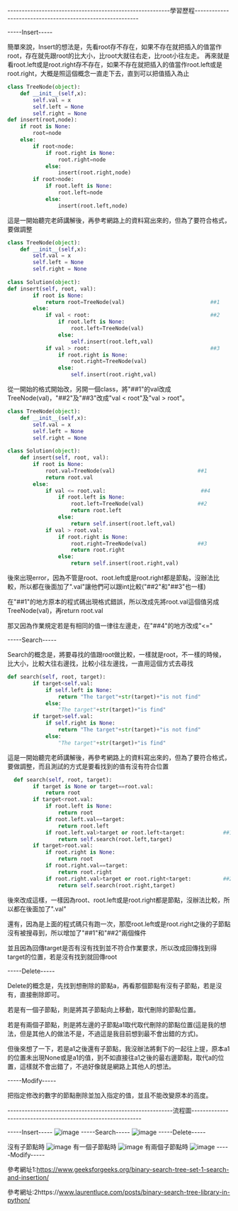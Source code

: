 ---------------------------------------------------------學習歷程----------------------------------------------------------

-----Insert-----

簡單來說，Insert的想法是，先看root存不存在，如果不存在就把插入的值當作root，存在就先跟root的比大小，比root大就往右走，比root小往左走。
再來就是看root.left或是root.right存不存在，如果不存在就把插入的值當作root.left或是root.right，大概是照這個概念一直走下去，直到可以把值插入為止
```Python
class TreeNode(object):
    def __init__(self,x):
        self.val = x
        self.left = None
        self.right = None
def insert(root,node):
    if root is None:
        root=node
    else:
        if root<node:
            if root.right is None:
                root.right=node
            else:
                insert(root.right,node)
        if root>node:
            if root.left is None:
                root.left=node
            else:
                insert(root.left,node)
```
這是一開始聽完老師講解後，再參考網路上的資料寫出來的，但為了要符合格式，要做調整
```Python
class TreeNode(object):
    def __init__(self,x):
        self.val = x
        self.left = None
        self.right = None
        
class Solution(object):
def insert(self, root, val):
        if root is None:
            return root=TreeNode(val)                           ##1
        else:
            if val < root:                                      ##2
                if root.left is None:
                    root.left=TreeNode(val)
                else:
                    self.insert(root.left,val)
            if val > root:                                      ##3
                if root.right is None:
                    root.right=TreeNode(val)
                else:
                    self.insert(root.right,val)

```
從一開始的格式開始改，另開一個class，將"##1"的val改成TreeNode(val)，"##2"及"##3"改成"val < root"及"val > root"。
```Python
class TreeNode(object):
    def __init__(self,x):
        self.val = x
        self.left = None
        self.right = None
        
class Solution(object):
    def insert(self, root, val):
        if root is None:
            root.val=TreeNode(val)                          ##1
            return root.val
        else:
            if val <= root.val:                              ##4
                if root.left is None:
                    root.left=TreeNode(val)                 ##2
                    return root.left
                else:
                    return self.insert(root.left,val)
            if val > root.val:
                if root.right is None:
                    root.right=TreeNode(val)                ##3
                    return root.right
                else:
                    return self.insert(root.right,val)
```
後來出現error，因為不管是root、root.left或是root.right都是節點，沒辦法比較，所以都在後面加了".val"讓他們可以跟int比較("##2"和"##3"也一樣)

在"##1"的地方原本的程式碼出現格式錯誤，所以改成先將root.val這個值另成TreeNode(val)，再return root.val

那又因為作業規定若是有相同的值一律往左邊走，在"##4"的地方改成"<="

-----Search-----

Search的概念是，將要尋找的值跟root做比較，一樣就是root，不一樣的時候，比大小，比較大往右邊找，比較小往左邊找，一直用這個方式去尋找
```Python
def search(self, root, target):
        if target<self.val:
            if self.left is None:
                return "The target"+str(target)+"is not find"
            else:
                "The target"+str(target)+"is find"
        if target>self.val:
            if self.right is None:
                return "The target"+str(target)+"is not find"
            else:
                "The target"+str(target)+"is find"
```
這是一開始聽完老師講解後，再參考網路上的資料寫出來的，但為了要符合格式，要做調整，而且測試的方式是要看找到的值有沒有符合位置
```Python
  def search(self, root, target):
        if target is None or target==root.val:
            return root
        if target<root.val:
            if root.left is None:
                return root
            if root.left.val==target:
                return root.left
            if root.left.val>target or root.left<target:            ##1
                return self.search(root.left,target)
        if target>root.val:
            if root.right is None:
                return root
            if root.right.val==target:
                return root.right
            if root.right.val>target or root.right<target:          ##2
                return self.search(root.right,target)
```
後來改成這樣，一樣因為root、root.left或是root.right都是節點，沒辦法比較，所以都在後面加了".val"

還有，因為是上面的程式碼只有跑一次，那麼root.left或是root.right之後的子節點沒有被搜尋到，所以增加了"##1"和"##2"兩個條件

並且因為回傳target是否有沒有找到並不符合作業要求，所以改成回傳找到得target的位置，若是沒有找到就回傳root

-----Delete-----

Delete的概念是，先找到想刪除的節點a，再看那個節點有沒有子節點，若是沒有，直接刪除即可。

若是有一個子節點，則是將其子節點向上移動，取代刪除的節點位置。

若是有兩個子節點，則是將左邊的子節點a1取代取代刪除的節點位置(這是我的想法，但是其他人的做法不是，不過這是我目前想到最不會出錯的方式)。

但後來想了一下，若是a1之後還有子節點，我沒辦法將剩下的一起往上提，原本a1的位置未出現None或是a1的值，到不如直接往a1之後的最右邊節點，取代a的位置，這樣就不會出錯了，不過好像就是網路上其他人的想法。

-----Modify-----

把指定修改的數字的節點刪除並加入指定的值，並且不能改變原本的高度。

----------------------------------------------------------流程圖------------------------------------------------------------

-----Insert-----
![image](https://github.com/sun-peihsuan/learning-note/blob/master/image/insert.JPG)
-----Search-----
![image](https://github.com/sun-peihsuan/learning-note/blob/master/image/search.JPG)
-----Delete-----

沒有子節點時
![image](https://github.com/sun-peihsuan/learning-note/blob/master/image/delete-0.JPG)
有一個子節點時
![image](https://github.com/sun-peihsuan/learning-note/blob/master/image/delete-1.JPG)
有兩個子節點時
![image](https://github.com/sun-peihsuan/learning-note/blob/master/image/delete-2.JPG)
-----Modify-----

參考網址1:https://www.geeksforgeeks.org/binary-search-tree-set-1-search-and-insertion/

參考網址:2https://www.laurentluce.com/posts/binary-search-tree-library-in-python/


